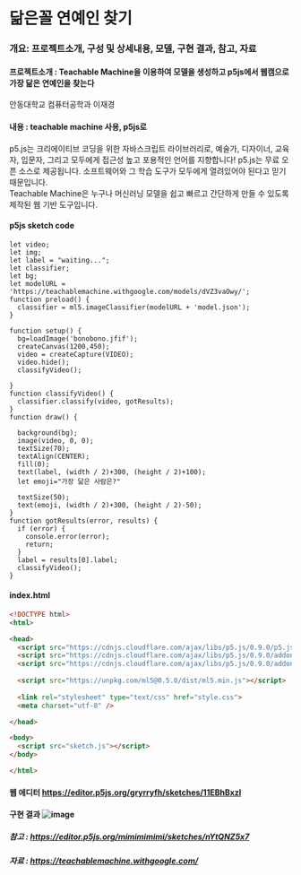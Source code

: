 닮은꼴 연예인 찾기
==========
### 개요: 프로젝트소개, 구성 및 상세내용, 모델, 구현 결과, 참고, 자료 
#### **프로젝트소개** : Teachable Machine을 이용하여 모델을 생성하고 p5js에서 웹캠으로 가장 닮은 연예인을 찾는다
안동대학교 컴퓨터공학과 이재경   

#### **내용** : teachable machine 사용, p5js로   
p5.js는 크리에이티브 코딩을 위한 자바스크립트 라이브러리로, 예술가, 디자이너, 교육자, 입문자, 그리고 모두에게 접근성 높고 포용적인 언어를 지향합니다! p5.js는 무료 오픈 소스로 제공됩니다. 소프트웨어와 그 학습 도구가 모두에게 열려있어야 된다고 믿기 때문입니다.   
Teachable Machine은 누구나 머신러닝 모델을 쉽고 빠르고 간단하게 만들 수 있도록 제작된 웹 기반 도구입니다.



#### p5js sketch code

``` p5js
let video;
let img;
let label = "waiting...";
let classifier;
let bg;
let modelURL = 'https://teachablemachine.withgoogle.com/models/dVZ3vaOwy/';
function preload() {
  classifier = ml5.imageClassifier(modelURL + 'model.json');
}

function setup() {
  bg=loadImage('bonobono.jfif');
  createCanvas(1200,450);
  video = createCapture(VIDEO);
  video.hide();
  classifyVideo();
  
}
function classifyVideo() {
  classifier.classify(video, gotResults);
}
function draw() { 
  
  background(bg);
  image(video, 0, 0);
  textSize(70);
  textAlign(CENTER);
  fill(0);
  text(label, (width / 2)+300, (height / 2)+100);
  let emoji="가장 닮은 사람은?"
 
  textSize(50);
  text(emoji, (width / 2)+300, (height / 2)-50);
}
function gotResults(error, results) {
  if (error) {
    console.error(error);
    return;
  }
  label = results[0].label;
  classifyVideo();
}

```
#### index.html
``` html
<!DOCTYPE html>
<html>

<head>
  <script src="https://cdnjs.cloudflare.com/ajax/libs/p5.js/0.9.0/p5.js"></script>
  <script src="https://cdnjs.cloudflare.com/ajax/libs/p5.js/0.9.0/addons/p5.dom.min.js"></script>
  <script src="https://cdnjs.cloudflare.com/ajax/libs/p5.js/0.9.0/addons/p5.sound.min.js"></script>
  
  <script src="https://unpkg.com/ml5@0.5.0/dist/ml5.min.js"></script>
  
  <link rel="stylesheet" type="text/css" href="style.css">
  <meta charset="utf-8" />

</head>

<body>
  <script src="sketch.js"></script>
</body>

</html>
```

#### 웹 에디터  https://editor.p5js.org/gryrryfh/sketches/11EBhBxzl
#### 구현 결과 ![image](https://user-images.githubusercontent.com/50912987/208389548-c18996c8-0f7e-4078-a575-8a03e279a4be.png)

##### 참고 : https://editor.p5js.org/mimimimimi/sketches/nYtQNZ5x7
##### 자료 : https://teachablemachine.withgoogle.com/
